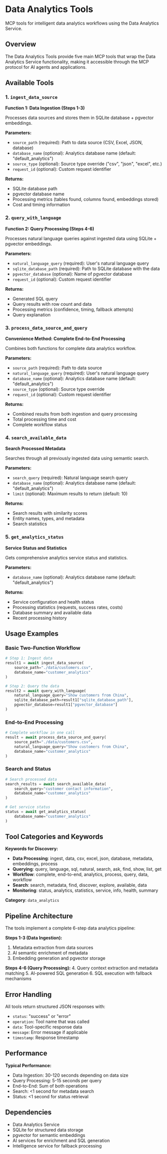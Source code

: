 # Data Analytics Tools

MCP tools for intelligent data analytics workflows using the Data Analytics Service.

## Overview

The Data Analytics Tools provide five main MCP tools that wrap the Data Analytics Service functionality, making it accessible through the MCP protocol for AI agents and applications.

## Available Tools

### 1. `ingest_data_source`
**Function 1: Data Ingestion (Steps 1-3)**

Processes data sources and stores them in SQLite database + pgvector embeddings.

**Parameters:**
- `source_path` (required): Path to data source (CSV, Excel, JSON, database)
- `database_name` (optional): Analytics database name (default: "default_analytics")
- `source_type` (optional): Source type override ("csv", "json", "excel", etc.)
- `request_id` (optional): Custom request identifier

**Returns:**
- SQLite database path
- pgvector database name
- Processing metrics (tables found, columns found, embeddings stored)
- Cost and timing information

### 2. `query_with_language`
**Function 2: Query Processing (Steps 4-6)**

Processes natural language queries against ingested data using SQLite + pgvector embeddings.

**Parameters:**
- `natural_language_query` (required): User's natural language query
- `sqlite_database_path` (required): Path to SQLite database with the data
- `pgvector_database` (optional): Name of pgvector database
- `request_id` (optional): Custom request identifier

**Returns:**
- Generated SQL query
- Query results with row count and data
- Processing metrics (confidence, timing, fallback attempts)
- Query explanation

### 3. `process_data_source_and_query`
**Convenience Method: Complete End-to-End Processing**

Combines both functions for complete data analytics workflow.

**Parameters:**
- `source_path` (required): Path to data source
- `natural_language_query` (required): User's natural language query
- `database_name` (optional): Analytics database name (default: "default_analytics")
- `source_type` (optional): Source type override
- `request_id` (optional): Custom request identifier

**Returns:**
- Combined results from both ingestion and query processing
- Total processing time and cost
- Complete workflow status

### 4. `search_available_data`
**Search Processed Metadata**

Searches through all previously ingested data using semantic search.

**Parameters:**
- `search_query` (required): Natural language search query
- `database_name` (optional): Analytics database name (default: "default_analytics")
- `limit` (optional): Maximum results to return (default: 10)

**Returns:**
- Search results with similarity scores
- Entity names, types, and metadata
- Search statistics

### 5. `get_analytics_status`
**Service Status and Statistics**

Gets comprehensive analytics service status and statistics.

**Parameters:**
- `database_name` (optional): Analytics database name (default: "default_analytics")

**Returns:**
- Service configuration and health status
- Processing statistics (requests, success rates, costs)
- Database summary and available data
- Recent processing history

## Usage Examples

### Basic Two-Function Workflow

```python
# Step 1: Ingest data
result1 = await ingest_data_source(
    source_path="./data/customers.csv",
    database_name="customer_analytics"
)

# Step 2: Query the data
result2 = await query_with_language(
    natural_language_query="Show customers from China",
    sqlite_database_path=result1["sqlite_database_path"],
    pgvector_database=result1["pgvector_database"]
)
```

### End-to-End Processing

```python
# Complete workflow in one call
result = await process_data_source_and_query(
    source_path="./data/customers.csv",
    natural_language_query="Show customers from China",
    database_name="customer_analytics"
)
```

### Search and Status

```python
# Search processed data
search_results = await search_available_data(
    search_query="customer contact information",
    database_name="customer_analytics"
)

# Get service status
status = await get_analytics_status(
    database_name="customer_analytics"
)
```

## Tool Categories and Keywords

**Keywords for Discovery:**
- **Data Processing**: ingest, data, csv, excel, json, database, metadata, embeddings, process
- **Querying**: query, language, sql, natural, search, ask, find, show, list, get
- **Workflow**: complete, end-to-end, analytics, process, query, data, workflow
- **Search**: search, metadata, find, discover, explore, available, data
- **Monitoring**: status, analytics, statistics, service, info, health, summary

**Category**: `data_analytics`

## Pipeline Architecture

The tools implement a complete 6-step data analytics pipeline:

**Steps 1-3 (Data Ingestion):**
1. Metadata extraction from data sources
2. AI semantic enrichment of metadata
3. Embedding generation and pgvector storage

**Steps 4-6 (Query Processing):**
4. Query context extraction and metadata matching
5. AI-powered SQL generation
6. SQL execution with fallback mechanisms

## Error Handling

All tools return structured JSON responses with:
- `status`: "success" or "error"
- `operation`: Tool name that was called
- `data`: Tool-specific response data
- `message`: Error message if applicable
- `timestamp`: Response timestamp

## Performance

**Typical Performance:**
- Data Ingestion: 30-120 seconds depending on data size
- Query Processing: 5-15 seconds per query
- End-to-End: Sum of both operations
- Search: <1 second for metadata search
- Status: <1 second for status retrieval

## Dependencies

- Data Analytics Service
- SQLite for structured data storage
- pgvector for semantic embeddings
- AI services for enrichment and SQL generation
- Intelligence service for fallback processing
